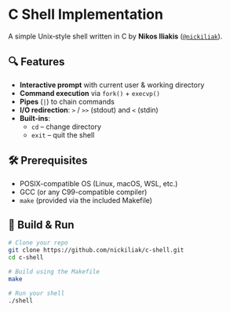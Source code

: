 # C Shell Implementation

A simple Unix‐style shell written in C by **Nikos Iliakis** ([`@nickiliak`](https://github.com/nickiliak)).

## 🔍 Features

- **Interactive prompt** with current user & working directory  
- **Command execution** via `fork()` + `execvp()`  
- **Pipes** (`|`) to chain commands  
- **I/O redirection**: `>` / `>>` (stdout) and `<` (stdin)  
- **Built-ins**:  
  - `cd` – change directory  
  - `exit` – quit the shell  

## 🛠️ Prerequisites

- POSIX-compatible OS (Linux, macOS, WSL, etc.)  
- GCC (or any C99-compatible compiler)  
- `make` (provided via the included Makefile)  

## 🚀 Build & Run

```bash
# Clone your repo
git clone https://github.com/nickiliak/c-shell.git
cd c-shell

# Build using the Makefile
make

# Run your shell
./shell
